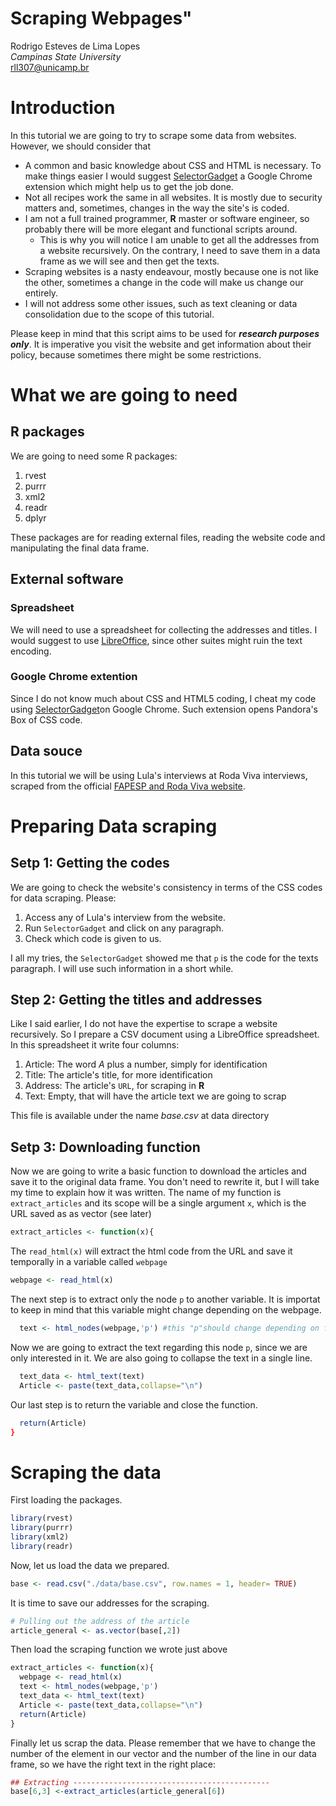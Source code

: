 # Scraping Webpages"

Rodrigo Esteves de Lima Lopes \
*Campinas State University* \
[rll307@unicamp.br](mailto:rll307@unicamp.br)

# Introduction

In this tutorial we are going to try to scrape some data from websites. However, we should consider that

- A common and basic knowledge about CSS and HTML is necessary. To make things easier I would suggest [SelectorGadget](https://chrome.google.com/webstore/detail/selectorgadget/mhjhnkcfbdhnjickkkdbjoemdmbfginb?hl=en) a Google Chrome extension which might help us to get the job done. 
- Not all recipes work the same in all websites. It is mostly due to security matters and, sometimes, changes in the way the site's  is coded. 
- I am not a full trained programmer, **R** master or software engineer, so probably there will be more elegant and functional scripts around. 
    - This is why you will notice I am unable to get all the addresses from a website recursively. On the contrary, I need to save them in a data frame as we will see and then get the texts. 
- Scraping websites is a nasty endeavour, mostly because one is not like the other, sometimes a change in the code will make us change our entirely. 
- I will not address some other issues, such as text cleaning or data consolidation due to the scope of this tutorial. 

Please keep in mind that this script aims to be used for ***research purposes only***. It is imperative you visit the website and get information about their policy, because sometimes there might be some restrictions. 

# What we are going to need

## R packages

We are going to need some R packages: 

1. rvest
1. purrr
1. xml2
1. readr
1. dplyr

These packages are for reading external files, reading the website code and manipulating the final data frame.

## External software

### Spreadsheet
We will need to use a spreadsheet for collecting the addresses and titles. I would suggest to use [LibreOffice](https://www.libreoffice.org), since other suites might ruin the text encoding. 

### Google Chrome extention
Since I do not know much about CSS and HTML5 coding, I cheat my code using [SelectorGadget](https://chrome.google.com/webstore/detail/selectorgadget/mhjhnkcfbdhnjickkkdbjoemdmbfginb?hl=en)on Google Chrome. Such extension opens Pandora's Box of CSS code. 


## Data souce

In this tutorial we will be using Lula's interviews at Roda Viva interviews, scraped from the official [FAPESP and Roda Viva website](http://www.rodaviva.fapesp.br/). 

# Preparing Data scraping

## Setp 1: Getting the codes

We are going to check the website's consistency in terms of the CSS codes for data scraping. Please:

1. Access any of Lula's interview from the website.
1. Run `SelectorGadget` and click on any paragraph. 
1. Check which code is given to us. 

I all my tries, the `SelectorGadget` showed me that `p` is the code for the texts paragraph. I will use such information in a short while. 

## Step 2: Getting the titles and addresses
Like I said earlier, I do not have the expertise to scrape a website recursively. So I prepare a CSV document using a LibreOffice spreadsheet. In this spreadsheet it write four columns:

1. Article: The word *A* plus a number, simply for identification
1. Title: The article's title, for more identification
1. Address: The article's `URL`, for scraping in **R**
1. Text: Empty, that will have the article text we are going to scrap

This file is available under the name *base.csv* at data directory

## Setp 3: Downloading function

Now we are going to write a basic function to download the articles and save it to the original data frame. You don't need to rewrite it, but I will take my time to explain how it was written. The name of my function is `extract_articles` and its scope will be a single argument `x`, which is the URL saved as as vector (see later)


```r
extract_articles <- function(x){
```

The `read_html(x)` will extract the html code from the URL and save it temporally in a variable called `webpage`


```r
webpage <- read_html(x)
```

The next step is to extract only the node `p` to another variable. It is importat to keep in mind that this variable might change depending on the webpage.

```r
  text <- html_nodes(webpage,'p') #this "p"should change depending on file
```

Now we are going to extract the text regarding this node `p`, since we are only interested in it. We are also going to collapse the text in a single line.

```r
  text_data <- html_text(text)
  Article <- paste(text_data,collapse="\n")
```

Our last step is to return the variable and close the function. 


```r
  return(Article)
}
```

# Scraping the data

First loading the packages.


```r
library(rvest)
library(purrr)
library(xml2) 
library(readr)
```


Now, let us load the data we prepared. 


```r
base <- read.csv("./data/base.csv", row.names = 1, header= TRUE)
```

It is time to save our addresses for the scraping. 


```r
# Pulling out the address of the article
article_general <- as.vector(base[,2])
```

Then load the scraping function we wrote just above


```r
extract_articles <- function(x){
  webpage <- read_html(x)
  text <- html_nodes(webpage,'p') 
  text_data <- html_text(text)
  Article <- paste(text_data,collapse="\n")
  return(Article)
}
```

Finally let us scrap the data. Please remember that we have to change the number of the element in our vector and the number of the line in our data frame, so we have the right text in the right place:


```r
## Extracting --------------------------------------------
base[6,3] <-extract_articles(article_general[6])
```

























































